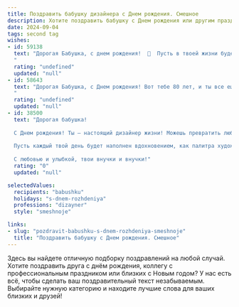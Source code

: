 ```yaml
---
title: Поздравить бабушку дизайнера c Днем рождения. Смешное
description: Хотите поздравить бабушку c Днем рождения или другим праздником? Наш ИИ создаст незабываемое поздравление, а вы обязательно выделитесь среди других.  
date: 2024-09-04
tags: second tag
wishes:
- id: 59138
  text: "Дорогая Бабушка, с днем рождения!  🥳  Пусть в твоей жизни будет столько же ярких красок, сколько ты сама создаешь в дизайне! Надеюсь, на этот день рождения не нужен \"редизайн\" твоего возраста 😉.
  "
  rating: "undefined"
  updated: "null"
- id: 58643
  text: "Дорогая Бабушка, с Днем рождения! Вот тебе 80 лет, и ты все еще можешь перещеголять любого в дизайне интерьеров! Думаю, секрет в том, что ты - дизайнер с опытом и не боишься использовать \"vintage\" стиль в своих проектах! 😉
  "
  rating: "undefined"
  updated: "null"
- id: 38500
  text: "Дорогая бабушка!
  
  С Днем рождения! Ты — настоящий дизайнер жизни! Можешь превратить любой день в яркий шедевр и украсить даже серую будни цветами и радостью. Как истинный мастер, ты знаешь, как создать комфортное пространство не только в интерьере, но и в наших сердцах.
  
  Пусть каждый твой день будет наполнен вдохновением, как палитра художника! Желаю, чтобы все твои задумки сбывались, а все проекты были успешными. А еще — чтобы морщинки на лбу не портили твой творческий процесс, ведь смех — лучший косметолог!
  
  С любовью и улыбкой, твои внучки и внучки!"
  rating: "0"
  updated: "null"

selectedValues:
  recipients: "babushku"
  holidays: "s-dnem-rozhdeniya"
  professions: "dizayner"
  style: "smeshnoje"

links:
- slug: "pozdravit-babushku-s-dnem-rozhdeniya-smeshnoje"
  title: "Поздравить бабушку c Днем рождения. Смешное"
---
```


Здесь вы найдете отличную подборку поздравлений на любой случай. 
Хотите поздравить друга с днём рождения, коллегу с профессиональным праздником или близких с Новым годом? У нас есть всё, чтобы сделать ваш поздравительный текст незабываемым. Выбирайте нужную категорию и находите лучшие слова для ваших близких и друзей!
